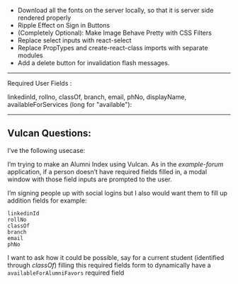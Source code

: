 - Download all the fonts on the server locally, so that it is server side rendered properly
- Ripple Effect on Sign in Buttons
- (Completely Optional): Make Image Behave Pretty with CSS Filters
- Replace select inputs with react-select
- Replace PropTypes and create-react-class imports with separate modules
- Add a delete button for invalidation flash messages.
---

Required User Fields :

linkedinId,
rollno,
classOf,
branch,
email,
phNo,
displayName,
availableForServices (long for "available"): 

---

## Vulcan Questions:

I’ve the following usecase:

I’m trying to make an Alumni Index using Vulcan. As in the *example-forum* application, if a person doesn’t have required fields filled in, a modal window with those field inputs are prompted to the user.

I’m signing people up with social logins but I also would want them to fill up addition fields for example:

```
linkedinId
rollNo
classOf
branch
email
phNo
```

I want to ask how it could be possible, say for a current student (identified through _classOf_) filling this required fields form to dynamically have a `availableForAlumniFavors` required field
